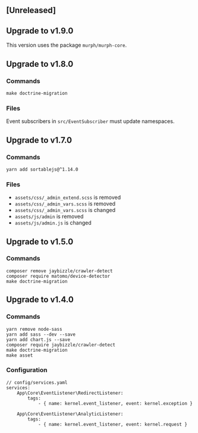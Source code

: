 ## [Unreleased]

## Upgrade to v1.9.0

This version uses the package `murph/murph-core`.


## Upgrade to v1.8.0
### Commands

```
make doctrine-migration
```

### Files

Event subscribers in `src/EventSubscriber` must update namespaces.

## Upgrade to v1.7.0
### Commands

```
yarn add sortablejs@^1.14.0

```

### Files

* `assets/css/_admin_extend.scss` is removed
* `assets/css/_admin_vars.scss` is removed
* `assets/css/_admin_vars.scss` is changed
* `assets/js/admin` is removed
* `assets/js/admin.js` is changed


## Upgrade to v1.5.0
### Commands

```
composer remove jaybizzle/crawler-detect
composer require matomo/device-detector
make doctrine-migration
```

## Upgrade to v1.4.0
### Commands

```
yarn remove node-sass
yarn add sass --dev --save
yarn add chart.js --save
composer require jaybizzle/crawler-detect
make doctrine-migration
make asset
```

### Configuration

```
// config/services.yaml
services:
    App\Core\EventListener\RedirectListener:
        tags:
            - { name: kernel.event_listener, event: kernel.exception }

    App\Core\EventListener\AnalyticListener:
        tags:
            - { name: kernel.event_listener, event: kernel.request }
```
